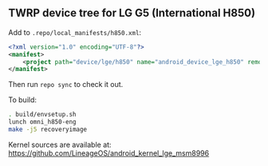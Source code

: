 ## TWRP device tree for LG G5 (International H850)

Add to `.repo/local_manifests/h850.xml`:

```xml
<?xml version="1.0" encoding="UTF-8"?>
<manifest>
	<project path="device/lge/h850" name="android_device_lge_h850" remote="TeamWin" revision="android-8.1" />
</manifest>
```

Then run `repo sync` to check it out.

To build:

```sh
. build/envsetup.sh
lunch omni_h850-eng
make -j5 recoveryimage
```

Kernel sources are available at: https://github.com/LineageOS/android_kernel_lge_msm8996


